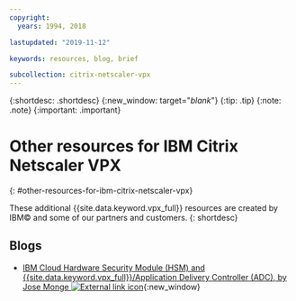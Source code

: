 ```yaml
---
copyright:
  years: 1994, 2018

lastupdated: "2019-11-12"

keywords: resources, blog, brief

subcollection: citrix-netscaler-vpx
---
```


{:shortdesc: .shortdesc}
{:new_window: target="_blank_"}
{:tip: .tip}
{:note: .note}
{:important: .important}

# Other resources for IBM Citrix Netscaler VPX
{: #other-resources-for-ibm-citrix-netscaler-vpx}

These additional {{site.data.keyword.vpx_full}} resources are created by IBM© and some of our partners and customers.
{: shortdesc}

## Blogs

 * [IBM Cloud Hardware Security Module (HSM) and {{site.data.keyword.vpx_full}}/Application Delivery Controller (ADC), by Jose Monge ![External link icon](../../icons/launch-glyph.svg "External link icon")](https://www.ibm.com/blogs/bluemix/2018/11/deploy-ssl-offload-in-citrix-netscaler-vpx-adc-using-ibm-cloud-hsm/){:new_window}
